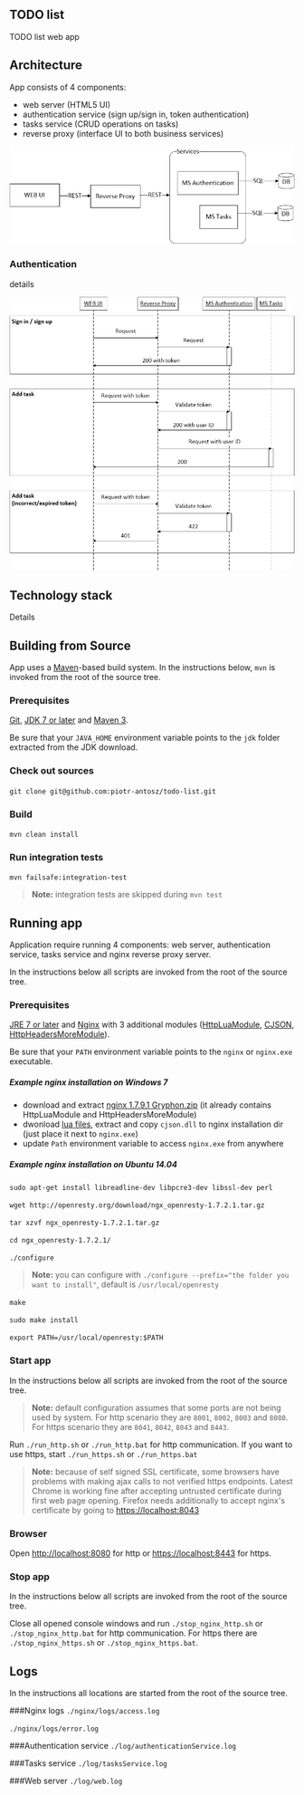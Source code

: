 ## TODO list
TODO list web app

## Architecture
App consists of 4 components:

* web server (HTML5 UI)
* authentication service (sign up/sign in, token authentication)
* tasks service (CRUD operations on tasks)
* reverse proxy (interface UI to both business services)

![architecture](https://raw.githubusercontent.com/piotr-antosz/todo-list/master/architecture.png "architecture")

### Authentication
details

![architecture](https://raw.githubusercontent.com/piotr-antosz/todo-list/master/authentication.png "architecture")

## Technology stack
Details

## Building from Source
App uses a [Maven][]-based build system. In the instructions
below, `mvn` is invoked from the root of the source tree.

### Prerequisites

[Git][], [JDK 7 or later][JDK download] and [Maven 3][Maven download].

Be sure that your `JAVA_HOME` environment variable points to the `jdk` folder
extracted from the JDK download.

### Check out sources
`git clone git@github.com:piotr-antosz/todo-list.git`

### Build
`mvn clean install`

### Run integration tests
`mvn failsafe:integration-test`
> **Note:** integration tests are skipped during `mvn test`


## Running app
Application require running 4 components: web server, authentication service, tasks service and nginx reverse proxy server.

In the instructions below all scripts are invoked from the root of the source tree.

### Prerequisites

[JRE 7 or later][JDK download] and [Nginx][Nginx] with 3 additional modules ([HttpLuaModule][], [CJSON][], [HttpHeadersMoreModule][]).

Be sure that your `PATH` environment variable points to the `nginx` or `nginx.exe` executable.

##### Example nginx installation on Windows 7

* download and extract [nginx 1.7.9.1 Gryphon.zip][nginx 1.7.9.1 Gryphon] (it already contains HttpLuaModule and HttpHeadersMoreModule)
* dwonload [lua files][], extract and copy `cjson.dll` to nginx installation dir (just place it next to `nginx.exe`)
* update `Path` environment variable to access `nginx.exe` from anywhere 

##### Example nginx installation on Ubuntu 14.04

`sudo apt-get install libreadline-dev libpcre3-dev libssl-dev perl`  

`wget http://openresty.org/download/ngx_openresty-1.7.2.1.tar.gz` 
  
`tar xzvf ngx_openresty-1.7.2.1.tar.gz`

`cd ngx_openresty-1.7.2.1/`

`./configure`
> **Note:** you can configure with `./configure --prefix="the folder you want to install"`, default is `/usr/local/openresty` 

`make`

`sudo make install`

`export PATH=/usr/local/openresty:$PATH`

### Start app

In the instructions below all scripts are invoked from the root of the source tree.

> **Note:** default configuration assumes that some ports are not being used by system. For http scenario they are `8001`, `8002`, `8003` and `8080`. For https scenario they are `8041`, `8042`, `8043` and `8443`.

Run `./run_http.sh` or `./run_http.bat` for http communication. If you want to use https, start `./run_https.sh` or `./run_https.bat`

> **Note:** because of self signed SSL certificate, some browsers have problems with making ajax calls to not verified https endpoints. Latest Chrome is working fine after accepting untrusted certificate during first web page opening. Firefox needs additionally to accept nginx's certificate by going to [https://localhost:8043](https://localhost:8043)  

### Browser

Open [http://localhost:8080](http://localhost:8080) for http or [https://localhost:8443](https://localhost:8443) for https.

### Stop app

In the instructions below all scripts are invoked from the root of the source tree.

Close all opened console windows and run `./stop_nginx_http.sh` or `./stop_nginx_http.bat` for http communication. For https there are `./stop_nginx_https.sh` or `./stop_nginx_https.bat`.

## Logs
In the instructions all locations are started from the root of the source tree.

###Nginx logs
`./nginx/logs/access.log`

`./nginx/logs/error.log`

###Authentication service
`./log/authenticationService.log`

###Tasks service
`./log/tasksService.log`

###Web server
`./log/web.log`

[Maven]: http://maven.apache.org
[Git]: http://help.github.com/set-up-git-redirect
[JDK download]: http://www.oracle.com/technetwork/java/javase/downloads
[Maven download]: http://maven.apache.org/download.cgi
[Nginx]: http://wiki.nginx.org/Install
[HttpLuaModule]: http://wiki.nginx.org/Install
[CJSON]: http://www.kyne.com.au/~mark/software/lua-cjson-manual.html
[HttpHeadersMoreModule]: http://wiki.nginx.org/HttpHeadersMoreModule#Installation
[nginx 1.7.9.1 Gryphon]: http://nginx-win.ecsds.eu/download/nginx%201.7.9.1%20Gryphon.zip
[lua files]: https://lua-files.googlecode.com/archive/34fb452053a6abe752ec0e2ba4e268c832050a7f.zip